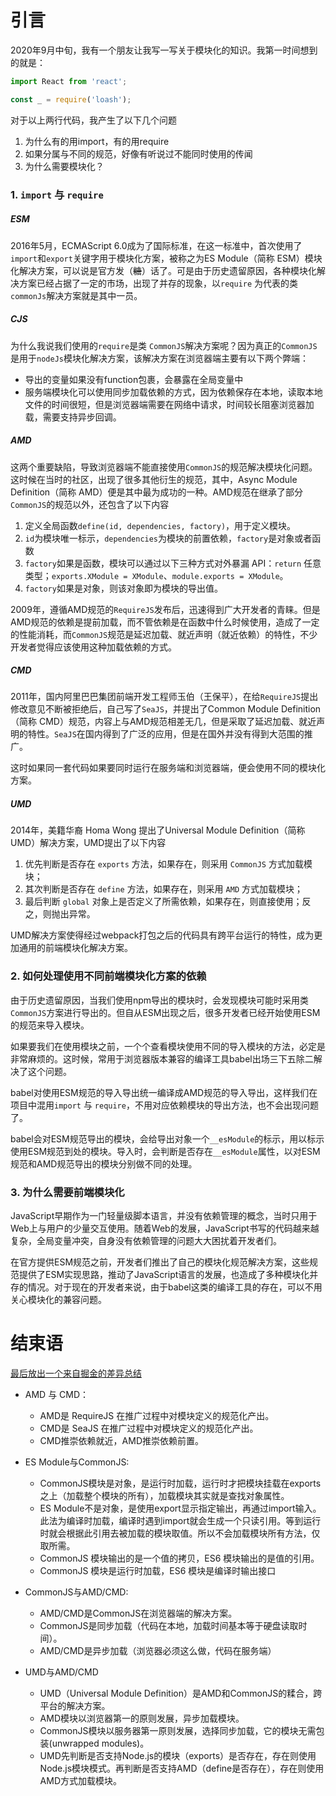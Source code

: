 # 引言
2020年9月中旬，我有一个朋友让我写一写关于模块化的知识。我第一时间想到的就是：

``` JavaScript
import React from 'react';

const _ = require('loash');
```

对于以上两行代码，我产生了以下几个问题
1. 为什么有的用import，有的用require
2. 如果分属与不同的规范，好像有听说过不能同时使用的传闻
3. 为什么需要模块化？

### 1. `import` 与 `require`

##### ESM

2016年5月，ECMAScript 6.0成为了国际标准，在这一标准中，首次使用了`import`和`export`关键字用于模块化方案，被称之为ES Module（简称 ESM）模块化解决方案，可以说是官方发（~~糖~~）话了。可是由于历史遗留原因，各种模块化解决方案已经占据了一定的市场，出现了并存的现象，以`require` 为代表的类`commonJs`解决方案就是其中一员。

##### CJS
为什么我说我们使用的`require`是类 `CommonJS`解决方案呢？因为真正的`CommonJS`是用于`nodeJs`模块化解决方案，该解决方案在浏览器端主要有以下两个弊端：
- 导出的变量如果没有function包裹，会暴露在全局变量中
- 服务端模块化可以使用同步加载依赖的方式，因为依赖保存在本地，读取本地文件的时间很短，但是浏览器端需要在网络中请求，时间较长阻塞浏览器加载，需要支持异步回调。

##### AMD

这两个重要缺陷，导致浏览器端不能直接使用`CommonJS`的规范解决模块化问题。这时候在当时的社区，出现了很多其他衍生的规范，其中，Async Module Definition（简称 AMD）便是其中最为成功的一种。AMD规范在继承了部分`CommonJS`的规范以外，还包含了以下内容

1. 定义全局函数`define(id, dependencies, factory)`，用于定义模块。
2. `id`为模块唯一标示，`dependencies`为模块的前置依赖，`factory`是对象或者函数
3. `factory`如果是函数，模块可以通过以下三种方式对外暴漏 API：`return` 任意类型；`exports.XModule = XModule`、`module.exports = XModule`。
4. `factory`如果是对象，则该对象即为模块的导出值。

2009年，遵循AMD规范的`RequireJS`发布后，迅速得到广大开发者的青睐。但是AMD规范的依赖是提前加载，而不管依赖是在函数中什么时候使用，造成了一定的性能消耗，而`CommonJS`规范是延迟加载、就近声明（就近依赖）的特性，不少开发者觉得应该使用这种加载依赖的方式。

##### CMD

2011年，国内阿里巴巴集团前端开发工程师玉伯（王保平），在给`RequireJS`提出修改意见不断被拒绝后，自己写了`SeaJS`，并提出了Common Module Definition（简称 CMD）规范，内容上与AMD规范相差无几，但是采取了延迟加载、就近声明的特性。`SeaJS`在国内得到了广泛的应用，但是在国外并没有得到大范围的推广。

这时如果同一套代码如果要同时运行在服务端和浏览器端，便会使用不同的模块化方案。

##### UMD
2014年，美籍华裔 Homa Wong 提出了Universal Module Definition（简称 UMD）解决方案，UMD提出了以下内容

1. 优先判断是否存在 `exports` 方法，如果存在，则采用 `CommonJS` 方式加载模块；
2. 其次判断是否存在 `define` 方法，如果存在，则采用 `AMD` 方式加载模块；
3. 最后判断 `global` 对象上是否定义了所需依赖，如果存在，则直接使用；反之，则抛出异常。

UMD解决方案使得经过webpack打包之后的代码具有跨平台运行的特性，成为更加通用的前端模块化解决方案。

### 2. 如何处理使用不同前端模块化方案的依赖

由于历史遗留原因，当我们使用npm导出的模块时，会发现模块可能时采用类`CommonJS`方案进行导出的。但自从ESM出现之后，很多开发者已经开始使用ESM的规范来导入模块。

如果要我们在使用模块之前，一个个查看模块使用不同的导入模块的方法，必定是非常麻烦的。这时候，常用于浏览器版本兼容的编译工具babel出场三下五除二解决了这个问题。

babel对使用ESM规范的导入导出统一编译成AMD规范的导入导出，这样我们在项目中混用`import` 与 `require`，不用对应依赖模块的导出方法，也不会出现问题了。

babel会对ESM规范导出的模块，会给导出对象一个`__esModule`的标示，用以标示使用ESM规范到处的模块。导入时，会判断是否存在`__esModule`属性，以对ESM规范和AMD规范导出的模块分别做不同的处理。

### 3. 为什么需要前端模块化

JavaScript早期作为一门轻量级脚本语言，并没有依赖管理的概念，当时只用于Web上与用户的少量交互使用。随着Web的发展，JavaScript书写的代码越来越复杂，全局变量冲突，自身没有依赖管理的问题大大困扰着开发者们。

在官方提供ESM规范之前，开发者们推出了自己的模块化规范解决方案，这些规范提供了ESM实现思路，推动了JavaScript语言的发展，也造成了多种模块化并存的情况。对于现在的开发者来说，由于babel这类的编译工具的存在，可以不用关心模块化的兼容问题。

# 结束语

[最后放出一个来自掘金的差异总结](https://juejin.im/post/6844903663404580878)

- AMD 与 CMD：
    - AMD是 RequireJS 在推广过程中对模块定义的规范化产出。
    - CMD是 SeaJS 在推广过程中对模块定义的规范化产出。
    - CMD推崇依赖就近，AMD推崇依赖前置。


- ES Module与CommonJS:
    - CommonJS模块是对象，是运行时加载，运行时才把模块挂载在exports之上（加载整个模块的所有），加载模块其实就是查找对象属性。
    - ES Module不是对象，是使用export显示指定输出，再通过import输入。此法为编译时加载，编译时遇到import就会生成一个只读引用。等到运行时就会根据此引用去被加载的模块取值。所以不会加载模块所有方法，仅取所需。
    - CommonJS 模块输出的是一个值的拷贝，ES6 模块输出的是值的引用。
    - CommonJS 模块是运行时加载，ES6 模块是编译时输出接口


- CommonJS与AMD/CMD:
    - AMD/CMD是CommonJS在浏览器端的解决方案。
    - CommonJS是同步加载（代码在本地，加载时间基本等于硬盘读取时间）。
    - AMD/CMD是异步加载（浏览器必须这么做，代码在服务端）


- UMD与AMD/CMD
    - UMD（Universal Module Definition）是AMD和CommonJS的糅合，跨平台的解决方案。
    - AMD模块以浏览器第一的原则发展，异步加载模块。
    - CommonJS模块以服务器第一原则发展，选择同步加载，它的模块无需包装(unwrapped modules)。
    - UMD先判断是否支持Node.js的模块（exports）是否存在，存在则使用Node.js模块模式。再判断是否支持AMD（define是否存在），存在则使用AMD方式加载模块。
    
